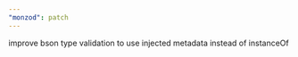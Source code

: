 ```yaml
---
"monzod": patch
---
```


improve bson type validation to use injected metadata instead of instanceOf
